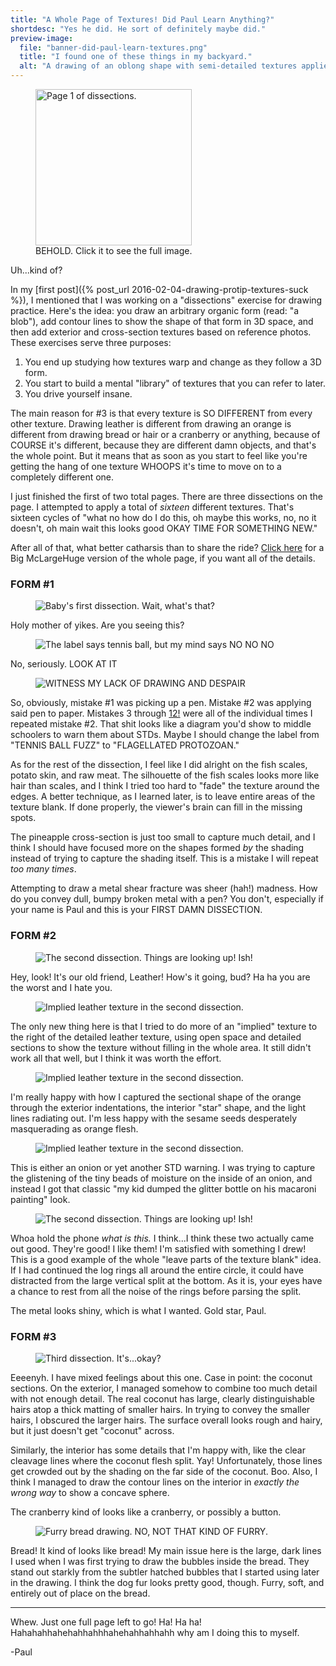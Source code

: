 ```yaml
---
title: "A Whole Page of Textures! Did Paul Learn Anything?"
shortdesc: "Yes he did. He sort of definitely maybe did."
preview-image:
  file: "banner-did-paul-learn-textures.png"
  title: "I found one of these things in my backyard."
  alt: "A drawing of an oblong shape with semi-detailed textures applied seemingly at random. One end is patterned with a metal exterior and wooden interior. The center has an interior like an onion. The far end is patterned with leather on the exterior and a citrus half on the interior."
---
```


<aside class="midtext-right">
    <figure>
        <a href="{{ site.baseurl }}{{ site.drawaboxpath }}dissection1-whole.png" target="blank"><img alt="Page 1 of dissections." src="{{ site.baseurl }}{{ site.drawaboxpath }}dissection1-whole.png" height="250"/></a>
        <figcaption>BEHOLD. Click it to see the full image.</figcaption>
    </figure>
</aside>

Uh...kind of?

In my [first post]({% post_url 2016-02-04-drawing-protip-textures-suck %}), I mentioned that I was working on a "dissections" exercise for drawing practice. Here's the idea: you draw an arbitrary organic form (read: "a blob"), add contour lines to show the shape of that form in 3D space, and then add exterior and cross-section textures based on reference photos. These exercises serve three purposes:

1. You end up studying how textures warp and change as they follow a 3D form.
2. You start to build a mental "library" of textures that you can refer to later.
3. You drive yourself insane.<!--more-->

The main reason for #3 is that every texture is SO DIFFERENT from every other texture. Drawing leather is different from drawing an orange is different from drawing bread or hair or a cranberry or anything, because of COURSE it's different, because they are different damn objects, and that's the whole point. But it means that as soon as you start to feel like you're getting the hang of one texture WHOOPS it's time to move on to a completely different one.

I just finished the first of two total pages. There are three dissections on the page. I attempted to apply a total of _sixteen_ different textures. That's sixteen cycles of "what no how do I do this, oh maybe this works, no, no it doesn't, oh main wait this looks good OKAY TIME FOR SOMETHING NEW."

After all of that, what better catharsis than to share the ride? <a href="{{ site.baseurl }}{{ site.drawaboxpath }}dissection1-whole-fullsize.png" target="blank">Click here</a> for a Big McLargeHuge version of the whole page, if you want all of the details.

### FORM #1 ###


<aside class="midtext-center">
    <figure>
        <img alt="Baby's first dissection. Wait, what's that?" src="{{ site.baseurl }}{{ site.drawaboxpath }}dissection1-part1.png"/>
    </figure>
</aside>

Holy mother of yikes. Are you seeing this?

<aside class="midtext-center">
    <figure>
        <img alt="The label says tennis ball, but my mind says NO NO NO" src="{{ site.baseurl }}{{ site.drawaboxpath }}dissection1-part1-tennis.png"/>
    </figure>
</aside>

No, seriously. LOOK AT IT

<aside class="midtext-center">
    <figure>
        <img alt="WITNESS MY LACK OF DRAWING AND DESPAIR" src="{{ site.baseurl }}{{ site.drawaboxpath }}dissection1-part1-tennis-zoom.png"/>
    </figure>
</aside>

So, obviously, mistake #1 was picking up a pen. Mistake #2 was applying said pen to paper. Mistakes 3 through [12!](https://www.google.com/#q=12!) were all of the individual times I repeated mistake #2. That shit looks like a diagram you'd show to middle schoolers to warn them about STDs. Maybe I should change the label from "TENNIS BALL FUZZ" to "FLAGELLATED PROTOZOAN."

As for the rest of the dissection, I feel like I did alright on the fish scales, potato skin, and raw meat. The silhouette of the fish scales looks more like hair than scales, and I think I tried too hard to "fade" the texture around the edges. A better technique, as I learned later, is to leave entire areas of the texture blank. If done properly, the viewer's brain can fill in the missing spots.

The pineapple cross-section is just too small to capture much detail, and I think I should have focused more on the shapes formed _by_ the shading instead of trying to capture the shading itself. This is a mistake I will repeat _too many times_.

Attempting to draw a metal shear fracture was sheer (hah!) madness. How do you convey dull, bumpy broken metal with a pen? You don't, especially if your name is Paul and this is your FIRST DAMN DISSECTION.

### FORM #2 ###

<aside class="midtext-center">
    <figure>
        <img alt="The second dissection. Things are looking up! Ish!" src="{{ site.baseurl }}{{ site.drawaboxpath }}dissection1-part2.png"/>
    </figure>
</aside>

Hey, look! It's our old friend, Leather! How's it going, bud? Ha&nbsp;ha you are the worst and I hate you.

<aside class="midtext-center">
    <figure>
        <img alt="Implied leather texture in the second dissection." src="{{ site.baseurl }}{{ site.drawaboxpath }}dissection1-part2-implied-leather.png"/>
    </figure>
</aside>

The only new thing here is that I tried to do more of an "implied" texture to the right of the detailed leather texture, using open space and detailed sections to show the texture without filling in the whole area. It still didn't work all that well, but I think it was worth the effort.

<aside class="midtext-center">
    <figure>
        <img alt="Implied leather texture in the second dissection." src="{{ site.baseurl }}{{ site.drawaboxpath }}dissection1-part2-orange.png"/>
    </figure>
</aside>

I'm really happy with how I captured the sectional shape of the orange through the exterior indentations, the interior "star" shape, and the light lines radiating out. I'm less happy with the sesame seeds desperately masquerading as orange flesh.

<aside class="midtext-center">
    <figure>
        <img alt="Implied leather texture in the second dissection." src="{{ site.baseurl }}{{ site.drawaboxpath }}dissection1-part2-onion.png"/>
    </figure>
</aside>

This is either an onion or yet another STD warning. I was trying to capture the glistening of the tiny beads of moisture on the inside of an onion, and instead I got that classic "my kid dumped the glitter bottle on his macaroni painting" look.

<aside class="midtext-center">
    <figure>
        <img alt="The second dissection. Things are looking up! Ish!" src="{{ site.baseurl }}{{ site.drawaboxpath }}dissection1-part2-metal-log.png"/>
    </figure>
</aside>

Whoa hold the phone _what is this._ I think...I think these two actually came out good. They're good! I like them! I'm satisfied with something I drew! This is a good example of the whole "leave parts of the texture blank" idea. If I had continued the log rings all around the entire circle, it could have distracted from the large vertical split at the bottom. As it is, your eyes have a chance to rest from all the noise of the rings before parsing the split.

The metal looks shiny, which is what I wanted. Gold star, Paul.

### FORM #3 ###

<aside class="midtext-center">
    <figure>
        <img alt="Third dissection. It's...okay?" src="{{ site.baseurl }}{{ site.drawaboxpath }}dissection1-part3.png"/>
    </figure>
</aside>

Eeeenyh. I have mixed feelings about this one. Case in point: the coconut sections. On the exterior, I managed somehow to combine too much detail with not enough detail. The real coconut has large, clearly distinguishable hairs atop a thick matting of smaller hairs. In trying to convey the smaller hairs, I obscured the larger hairs. The surface overall looks rough and hairy, but it just doesn't get "coconut" across.

Similarly, the interior has some details that I'm happy with, like the clear cleavage lines where the coconut flesh split. Yay! Unfortunately, those lines get crowded out by the shading on the far side of the coconut. Boo. Also, I think I managed to draw the contour lines on the interior in _exactly the wrong way_ to show a concave sphere.

The cranberry kind of looks like a cranberry, or possibly a button.

<aside class="midtext-center">
    <figure>
        <img alt="Furry bread drawing. NO, NOT THAT KIND OF FURRY." src="{{ site.baseurl }}{{ site.drawaboxpath }}dissection1-part3-bread-fur.png"/>
    </figure>
</aside>

Bread! It kind of looks like bread! My main issue here is the large, dark lines I used when I was first trying to draw the bubbles inside the bread. They stand out starkly from the subtler hatched bubbles that I started using later in the drawing. I think the dog fur looks pretty good, though. Furry, soft, and entirely out of place on the bread.

--------------

Whew. Just one full page left to go! Ha! Ha ha! Hahahahhahehahhahhhahehahhahhahh why am I doing this to myself.

-Paul